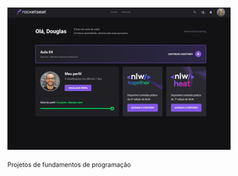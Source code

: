 <h1 align="center">
    <img alt="Rocketseat Discover" src=".github/rocketseat.jpg" />
</h1>

Projetos de fundamentos de programação